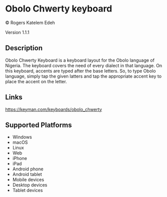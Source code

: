 Obolo Chwerty keyboard
==============

© Rogers Katelem Edeh

Version 1.1.1

Description
-----------

Obolo Chwerty Keyboard is a keyboard layout for the Obolo language of Nigeria. The keyboard covers the need of every dialect in that language.
On this keyboard, accents are typed after the base letters. So, to type Obolo language, simply tap the given latters and tap the appropriate accent key to place the accent on the letter.

Links
-----
https://keyman.com/keyboards/obolo_chwerty

Supported Platforms
-------------------
 * Windows
 * macOS
 * Linux
 * Web
 * iPhone
 * iPad
 * Android phone
 * Android tablet
 * Mobile devices
 * Desktop devices
 * Tablet devices

